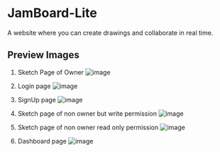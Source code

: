 # JamBoard-Lite
A website where you can create drawings and collaborate in real time.

## Preview Images


1. Sketch Page of Owner
![image](https://user-images.githubusercontent.com/60064779/111053928-22dc0880-848e-11eb-9409-adafbc9a09ca.png)

2. Login page
![image](https://user-images.githubusercontent.com/60064779/111054106-ced22380-848f-11eb-84b0-27ddc74b88f1.png)

3. SignUp page
![image](https://user-images.githubusercontent.com/60064779/111054112-db567c00-848f-11eb-9798-6714cb0b0b9b.png)


4. Sketch page of non owner but write permission
![image](https://user-images.githubusercontent.com/60064779/111054005-ed83ea80-848e-11eb-9448-61491a690d98.png)

5. Sketch page of non owner read only permission
![image](https://user-images.githubusercontent.com/60064779/111054041-3176ef80-848f-11eb-893e-584917518c89.png)


6. Dashboard page
![image](https://user-images.githubusercontent.com/60064779/111053956-6f274880-848e-11eb-9e1b-7464815d38f9.png)

